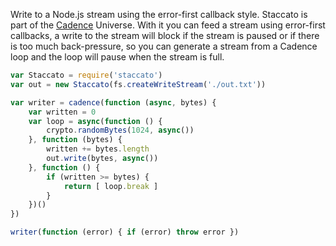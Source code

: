 Write to a Node.js stream using the error-first callback style. Staccato is part
of the [Cadence](https://github.com/bigeasy/cadence) Universe. With it you can
feed a stream using error-first callbacks, a write to the stream will block if
the stream is paused or if there is too much back-pressure, so you can generate
a stream from a Cadence loop and the loop will pause when the stream is full.


```javascript
var Staccato = require('staccato')
var out = new Staccato(fs.createWriteStream('./out.txt'))

var writer = cadence(function (async, bytes) {
    var written = 0
    var loop = async(function () {
        crypto.randomBytes(1024, async())
    }, function (bytes) {
        written += bytes.length
        out.write(bytes, async())
    }, function () {
        if (written >= bytes) {
            return [ loop.break ]
        }
    })()
})

writer(function (error) { if (error) throw error })
```
